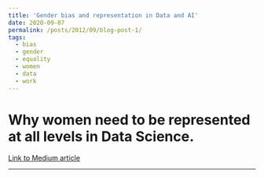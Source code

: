 ```yaml
---
title: 'Gender bias and representation in Data and AI'
date: 2020-09-07
permalink: /posts/2012/09/blog-post-1/
tags:
  - bias
  - gender
  - equality
  - women
  - data
  - work
---
```


Why women need to be represented at all levels in Data Science.
======


[Link to Medium article](https://medium.com/women-in-data-ai-uk/gender-bias-and-representation-in-data-and-ai-177b9f0da1e3)

------